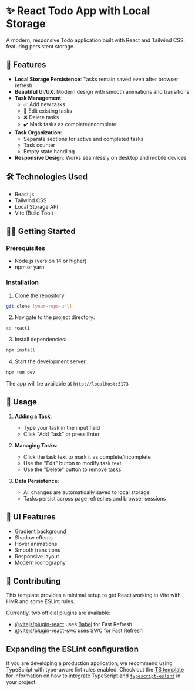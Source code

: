 # ✨ React Todo App with Local Storage

A modern, responsive Todo application built with React and Tailwind CSS, featuring persistent storage.

## 🚀 Features

- **Local Storage Persistence**: Tasks remain saved even after browser refresh
- **Beautiful UI/UX**: Modern design with smooth animations and transitions
- **Task Management**:
  - ✅ Add new tasks
  - 🔄 Edit existing tasks
  - ❌ Delete tasks
  - ✔️ Mark tasks as complete/incomplete
- **Task Organization**:
  - Separate sections for active and completed tasks
  - Task counter
  - Empty state handling
- **Responsive Design**: Works seamlessly on desktop and mobile devices

## 🛠️ Technologies Used

- React.js
- Tailwind CSS
- Local Storage API
- Vite (Build Tool)

## 🏃‍♂️ Getting Started

### Prerequisites

- Node.js (version 14 or higher)
- npm or yarn

### Installation

1. Clone the repository:
```bash
git clone [your-repo-url]
```

2. Navigate to the project directory:
```bash
cd react1
```

3. Install dependencies:
```bash
npm install
```

4. Start the development server:
```bash
npm run dev
```

The app will be available at `http://localhost:5173`

## 🎯 Usage

1. **Adding a Task**:
   - Type your task in the input field
   - Click "Add Task" or press Enter

2. **Managing Tasks**:
   - Click the task text to mark it as complete/incomplete
   - Use the "Edit" button to modify task text
   - Use the "Delete" button to remove tasks

3. **Data Persistence**:
   - All changes are automatically saved to local storage
   - Tasks persist across page refreshes and browser sessions

## 🎨 UI Features

- Gradient background
- Shadow effects
- Hover animations
- Smooth transitions
- Responsive layout
- Modern iconography

## 🤝 Contributing

This template provides a minimal setup to get React working in Vite with HMR and some ESLint rules.

Currently, two official plugins are available:

- [@vitejs/plugin-react](https://github.com/vitejs/vite-plugin-react/blob/main/packages/plugin-react) uses [Babel](https://babeljs.io/) for Fast Refresh
- [@vitejs/plugin-react-swc](https://github.com/vitejs/vite-plugin-react/blob/main/packages/plugin-react-swc) uses [SWC](https://swc.rs/) for Fast Refresh

## Expanding the ESLint configuration

If you are developing a production application, we recommend using TypeScript with type-aware lint rules enabled. Check out the [TS template](https://github.com/vitejs/vite/tree/main/packages/create-vite/template-react-ts) for information on how to integrate TypeScript and [`typescript-eslint`](https://typescript-eslint.io) in your project.
